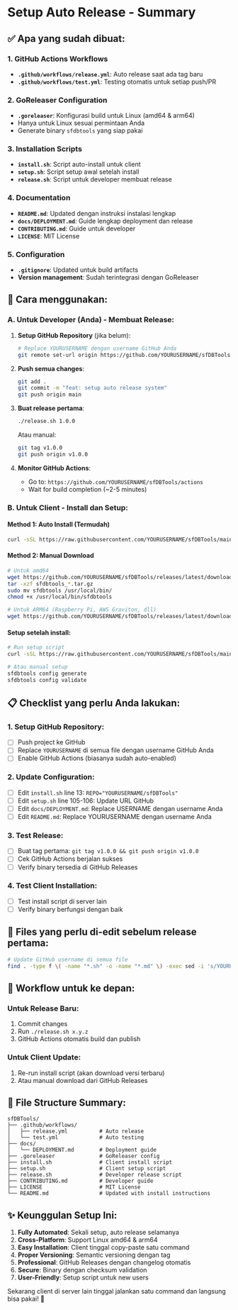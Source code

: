 # Setup Auto Release - Summary

## ✅ Apa yang sudah dibuat:

### 1. GitHub Actions Workflows
- **`.github/workflows/release.yml`**: Auto release saat ada tag baru
- **`.github/workflows/test.yml`**: Testing otomatis untuk setiap push/PR

### 2. GoReleaser Configuration
- **`.goreleaser`**: Konfigurasi build untuk Linux (amd64 & arm64)
- Hanya untuk Linux sesuai permintaan Anda
- Generate binary `sfdbtools` yang siap pakai

### 3. Installation Scripts
- **`install.sh`**: Script auto-install untuk client
- **`setup.sh`**: Script setup awal setelah install
- **`release.sh`**: Script untuk developer membuat release

### 4. Documentation
- **`README.md`**: Updated dengan instruksi instalasi lengkap
- **`docs/DEPLOYMENT.md`**: Guide lengkap deployment dan release
- **`CONTRIBUTING.md`**: Guide untuk developer
- **`LICENSE`**: MIT License

### 5. Configuration
- **`.gitignore`**: Updated untuk build artifacts
- **Version management**: Sudah terintegrasi dengan GoReleaser

## 🚀 Cara menggunakan:

### A. Untuk Developer (Anda) - Membuat Release:

1. **Setup GitHub Repository** (jika belum):
   ```bash
   # Replace YOURUSERNAME dengan username GitHub Anda
   git remote set-url origin https://github.com/YOURUSERNAME/sfDBTools.git
   ```

2. **Push semua changes**:
   ```bash
   git add .
   git commit -m "feat: setup auto release system"
   git push origin main
   ```

3. **Buat release pertama**:
   ```bash
   ./release.sh 1.0.0
   ```
   
   Atau manual:
   ```bash
   git tag v1.0.0
   git push origin v1.0.0
   ```

4. **Monitor GitHub Actions**:
   - Go to: `https://github.com/YOURUSERNAME/sfDBTools/actions`
   - Wait for build completion (~2-5 minutes)

### B. Untuk Client - Install dan Setup:

#### Method 1: Auto Install (Termudah)
```bash
curl -sSL https://raw.githubusercontent.com/YOURUSERNAME/sfDBTools/main/install.sh | bash
```

#### Method 2: Manual Download
```bash
# Untuk amd64
wget https://github.com/YOURUSERNAME/sfDBTools/releases/latest/download/sfdbtools_v1.0.0_Linux_amd64.tar.gz
tar -xzf sfdbtools_*.tar.gz
sudo mv sfdbtools /usr/local/bin/
chmod +x /usr/local/bin/sfdbtools

# Untuk ARM64 (Raspberry Pi, AWS Graviton, dll)
wget https://github.com/YOURUSERNAME/sfDBTools/releases/latest/download/sfdbtools_v1.0.0_Linux_arm64.tar.gz
```

#### Setup setelah install:
```bash
# Run setup script
curl -sSL https://raw.githubusercontent.com/YOURUSERNAME/sfDBTools/main/setup.sh | bash

# Atau manual setup
sfdbtools config generate
sfdbtools config validate
```

## 📋 Checklist yang perlu Anda lakukan:

### 1. Setup GitHub Repository:
- [ ] Push project ke GitHub
- [ ] Replace `YOURUSERNAME` di semua file dengan username GitHub Anda
- [ ] Enable GitHub Actions (biasanya sudah auto-enabled)

### 2. Update Configuration:
- [ ] Edit `install.sh` line 13: `REPO="YOURUSERNAME/sfDBTools"`
- [ ] Edit `setup.sh` line 105-106: Update URL GitHub
- [ ] Edit `docs/DEPLOYMENT.md`: Replace USERNAME dengan username Anda
- [ ] Edit `README.md`: Replace YOURUSERNAME dengan username Anda

### 3. Test Release:
- [ ] Buat tag pertama: `git tag v1.0.0 && git push origin v1.0.0`
- [ ] Cek GitHub Actions berjalan sukses
- [ ] Verify binary tersedia di GitHub Releases

### 4. Test Client Installation:
- [ ] Test install script di server lain
- [ ] Verify binary berfungsi dengan baik

## 🔧 Files yang perlu di-edit sebelum release pertama:

```bash
# Update GitHub username di semua file
find . -type f \( -name "*.sh" -o -name "*.md" \) -exec sed -i 's/YOURUSERNAME/your-actual-username/g' {} +
```

## 🎯 Workflow untuk ke depan:

### Untuk Release Baru:
1. Commit changes
2. Run `./release.sh x.y.z`
3. GitHub Actions otomatis build dan publish

### Untuk Client Update:
1. Re-run install script (akan download versi terbaru)
2. Atau manual download dari GitHub Releases

## 📁 File Structure Summary:

```
sfDBTools/
├── .github/workflows/
│   ├── release.yml          # Auto release
│   └── test.yml             # Auto testing
├── docs/
│   └── DEPLOYMENT.md        # Deployment guide
├── .goreleaser              # GoReleaser config
├── install.sh               # Client install script
├── setup.sh                 # Client setup script  
├── release.sh               # Developer release script
├── CONTRIBUTING.md          # Developer guide
├── LICENSE                  # MIT License
└── README.md                # Updated with install instructions
```

## ✨ Keunggulan Setup Ini:

1. **Fully Automated**: Sekali setup, auto release selamanya
2. **Cross-Platform**: Support Linux amd64 & arm64
3. **Easy Installation**: Client tinggal copy-paste satu command
4. **Proper Versioning**: Semantic versioning dengan tag
5. **Professional**: GitHub Releases dengan changelog otomatis
6. **Secure**: Binary dengan checksum validation
7. **User-Friendly**: Setup script untuk new users

Sekarang client di server lain tinggal jalankan satu command dan langsung bisa pakai! 🚀
